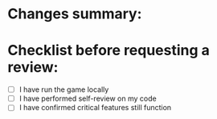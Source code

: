# Changes summary: 


# Checklist before requesting a review:
- [ ] I have run the game locally
- [ ] I have performed self-review on my code
- [ ] I have confirmed critical features still function